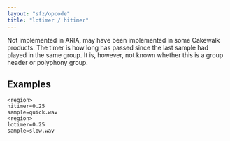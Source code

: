 ```yaml
---
layout: "sfz/opcode"
title: "lotimer / hitimer"
---
```


Not implemented in ARIA, may have been implemented in some Cakewalk products.
The timer is how long has passed since the last sample had played in the same
group. It is, however, not known whether this is a group header or polyphony group.

## Examples
```
<region>
hitimer=0.25
sample=quick.wav
<region>
lotimer=0.25
sample=slow.wav
```
